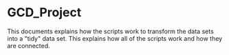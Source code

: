# GCD_Project
This documents explains how the scripts work to transform the data sets into a "tidy" data set.
This explains how all of the scripts work and how they are connected.

